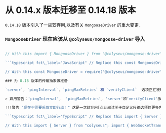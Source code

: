 # 从 0.14.x 版本迁移至 0.14.18 版本

`0.14.18` 版本引入了一些软弃用,以及有关 `MongooseDriver` 的重大变更.

### `MongooseDriver` 现在应该从 `@colyseus/mongoose-driver` 导入

```typescript fct\_label="TypeScript" // Replace this import { MongooseDriver } from "colyseus/lib/matchmaker/drivers/MongooseDriver"

// With this import { MongooseDriver } from "@colyseus/mongoose-driver"; ```

```typescript fct\_label="JavaScript" // Replace this const MongooseDriver = require("colyseus/lib/matchmaker/drivers/MongooseDriver").MongooseDriver;

// With this const MongooseDriver = require("@colyseus/mongoose-driver").MongooseDriver; ```

### 为 0.15 版本的传输抽象做准备

`server`, `pingInterval`, `pingMaxRetries` 和 `verifyClient`  选项正在被软性弃用.这些选项现在是默认`WebSocketTransport` 实现中的一部分.

> 弃用警告：'pingInterval',  'pingMaxRetries', 'server'和'verifyClient'服务器选项将会在 0.15 版本永久从 WebSocketTransport 中移除

!!!警告 "现在不需要采取立即行动！" 这是一次软弃用[点此阅读关于自定义传输选项的更多内容](/server/transport).

```typescript fct\_label="TypeScript" // Replace this import { Server } from "colyseus"; const gameServer = new Server({ server: http.createServer(app), pingInterval:5000, pingMaxRetries:3, })

// With this import { Server } from "colyseus"; import { WebSocketTransport } from "@colyseus/ws-transport"; const gameServer = new Server({ transport: new WebSocketTransport({ server: http.createServer(app), pingInterval:5000, pingMaxRetries:3, }) }); ```
